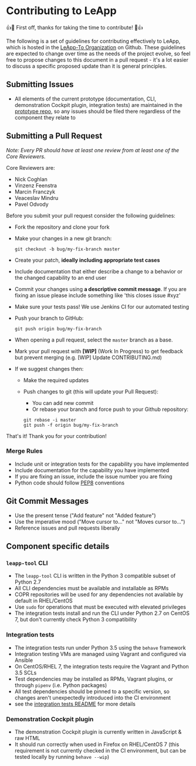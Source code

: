# Contributing to LeApp

:+1::tada: First off, thanks for taking the time to contribute! :tada::+1:

The following is a set of guidelines for contributing effectively to LeApp,
which is hosted in the [LeApp-To Organization](https://github.com/leapp-to/) on Github.
These guidelines are expected to change over time as the needs of the project
evolve, so feel free to propose changes to this document in a pull request -
it's a lot easier to discuss a specific proposed update than it is general
principles.

## Submitting Issues

* All elements of the current prototype (documentation, CLI, demonstration
Cockpit plugin, integration tests) are maintained in the
[prototype repo](https://github.com/leapp-to/prototype), so any issues
should be filed there regardless of the component they relate to

## Submitting a Pull Request

*Note: Every PR should have at least one review from at least one of the Core Reviewers.*

Core Reviewers are:

* Nick Coghlan
* Vinzenz Feenstra
* Marcin Franczyk
* Veaceslav Mindru
* Pavel Odvody

Before you submit your pull request consider the following guidelines:

* Fork the repository and clone your fork
* Make your changes in a new git branch:

     ```shell
     git checkout -b bug/my-fix-branch master
     ```

* Create your patch, **ideally including appropriate test cases**
* Include documentation that either describe a change to a behavior or the changed capability to an end user
* Commit your changes using **a descriptive commit message**. If you are fixing an issue please include something like 'this closes issue #xyz'
* Make sure your tests pass! We use Jenkins CI for our automated testing
* Push your branch to GitHub:

    ```shell
    git push origin bug/my-fix-branch
    ```

* When opening a pull request, select the `master` branch as a base.
* Mark your pull request with **[WIP]** (Work In Progress) to get feedback but prevent merging (e.g. [WIP] Update CONTRIBUTING.md)
* If we suggest changes then:
  * Make the required updates
  * Push changes to git (this will update your Pull Request):
    * You can add new commit
    * Or rebase your branch and force push to your Github repository:

    ```shell
    git rebase -i master
    git push -f origin bug/my-fix-branch
    ```

That's it! Thank you for your contribution!

### Merge Rules

* Include unit or integration tests for the capability you have implemented
* Include documentation for the capability you have implemented
* If you are fixing an issue, include the issue number you are fixing
* Python code should follow [PEP8](https://www.python.org/dev/peps/pep-0008/) conventions

## Git Commit Messages

* Use the present tense ("Add feature" not "Added feature")
* Use the imperative mood ("Move cursor to..." not "Moves cursor to...")
* Reference issues and pull requests liberally

## Component specific details

### `leapp-tool` CLI

* The `leapp-tool` CLI is written in the Python 3 compatible subset of Python 2.7
* All CLI dependencies must be available and installable as RPMs
* COPR repositories will be used for any dependencies not available by default
  in RHEL/CentOS
* Use `sudo` for operations that must be executed with elevated privileges
* The integration tests install and run the CLI under Python 2.7 on CentOS 7,
  but don't currently check Python 3 compatibility

### Integration tests

* The integration tests run under Python 3.5 using the `behave` framework
* Integration testing VMs are managed using Vagrant and configured via Ansible
* On CentOS/RHEL 7, the integration tests require the Vagrant and Python 3.5
  SCLs
* Test dependencies may be installed as RPMs, Vagrant plugins, or through
  `pipenv` (i.e. Python packages)
* All test dependencies should be pinned to a specific version, so changes
  aren't unexpectedly introduced into the CI environment
* see the [integration tests README](../integration-tests/README.md) for more
  details

### Demonstration Cockpit plugin

* The demonstration Cockpit plugin is currently written in JavaScript & raw HTML
* It should run correctly when used in Firefox on RHEL/CentOS 7 (this
  requirement is not currently checked in the CI environment, but can be
  tested locally by running `behave --wip`)